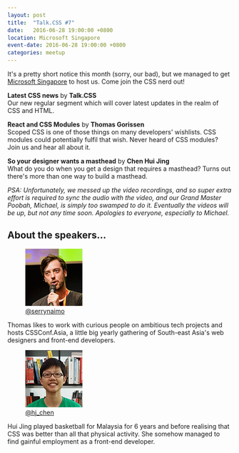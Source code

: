 ```yaml
---
layout: post
title:  "Talk.CSS #7"
date:   2016-06-28 19:00:00 +0800
location: Microsoft Singapore
event-date: 2016-06-28 19:00:00 +0800
categories: meetup
---
```


It's a pretty short notice this month (sorry, our bad), but we managed to get [Microsoft Singapore](https://www.google.com.sg/maps/place/Microsoft+Operations/@1.281675,103.8518118,18z/data=!4m18!1m12!4m11!1m3!2m2!1d103.8524394!2d1.2823952!1m6!1m2!1s0x31da190ef72075ef:0x1108ee8915a8eacc!2smicrosoft+singapore!2m2!1d103.852437!2d1.282387!3m4!1s0x31da190ef72075ef:0x1108ee8915a8eacc!8m2!3d1.282387!4d103.852437) to host us. Come join the CSS nerd out! 


**Latest CSS news** by **Talk.CSS**  
Our new regular segment which will cover latest updates in the realm of CSS and HTML.

**React and CSS Modules** by **Thomas Gorissen**  
Scoped CSS is one of those things on many developers' wishlists. CSS modules could potentially fulfil that wish. Never heard of CSS modules? Join us and hear all about it.

**So your designer wants a masthead** by **Chen Hui Jing**  
What do you do when you get a design that requires a masthead? Turns out there's more than one way to build a masthead.

*PSA: Unfortunately, we messed up the video recordings, and so super extra effort is required to sync the audio with the video, and our Grand Master Poobah, Michael, is simply too swamped to do it. Eventually the videos will be up, but not any time soon. Apologies to everyone, especially to Michael.*

## About the speakers...

<div class="o-flex c-speakers">

  <div class="o-flex3__item c-speaker">
    <figure>
      <img class="c-speaker__img" src="/img/talk-7/thomas.jpg" srcset="/img/talk-7/thomas@2x.jpg 2x" alt="Thomas Gorissen"/>
      <figcaption><a class="c-speaker__link" href="https://twitter.com/serrynaimo">@serrynaimo</a></figcaption>
    </figure>
    <p class="c-speaker__intro">Thomas likes to work with curious people on ambitious tech projects and hosts CSSConf.Asia, a little big yearly gathering of South-east Asia's web designers and front-end developers.</p>
  </div>

  <div class="o-flex3__item c-speaker">
    <figure>
      <img class="c-speaker__img" src="/img/talk-1/chj.jpg" srcset="/img/talk-1/chj@2x.jpg 2x" alt="Chen Hui Jing"/>
      <figcaption><a class="c-speaker__link" href="https://twitter.com/hj_chen">@hj_chen</a></figcaption>
    </figure>
    <p class="c-speaker__intro">Hui Jing played basketball for Malaysia for 6 years and before realising that CSS was better than all that physical activity. She somehow managed to find gainful employment as a front-end developer.</p>
  </div>

</div>


